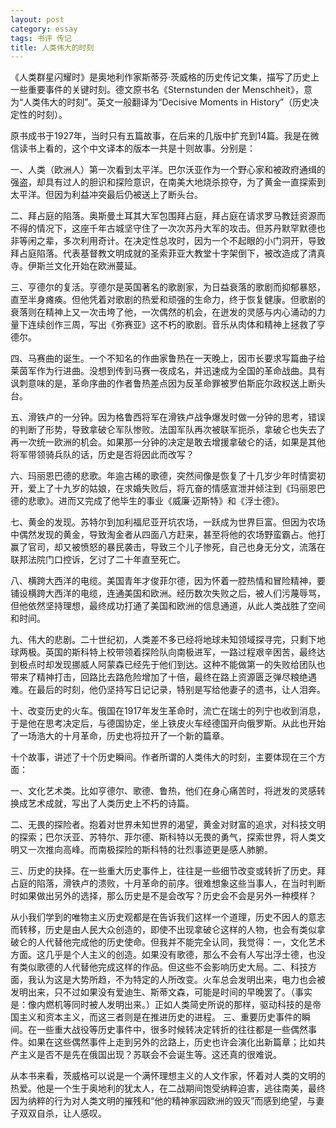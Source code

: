 ```yaml
---
layout: post
category: essay
tags: 书评 传记
title: 人类伟大的时刻
---
```


《人类群星闪耀时》是奥地利作家斯蒂芬·茨威格的历史传记文集，描写了历史上一些重要事件的关键时刻。德文原书名《Sternstunden der Menschheit》，意为“人类伟大的时刻”。英文一般翻译为“Decisive Moments in History”（历史决定性的时刻）。

原书成书于1927年，当时只有五篇故事，在后来的几版中扩充到14篇。我是在微信读书上看的，这个中文译本的版本一共是十则故事。分别是：

一、人类（欧洲人）第一次看到太平洋。巴尔沃亚作为一个野心家和被政府通缉的强盗，却具有过人的胆识和探险意识，在南美大地烧杀掠夺，为了黄金一直探索到太平洋。但因为利益冲突最后仍被送上了断头台。

二、拜占庭的陷落。奥斯曼土耳其大军包围拜占庭，拜占庭在请求罗马教廷资源而不得的情况下，这座千年古城坚守住了一次次苏丹大军的攻击。但苏丹默罕默德也非等闲之辈，多次利用奇计。在决定性总攻时，因为一个不起眼的小门洞开，导致拜占庭陷落。代表基督教文明成就的圣索菲亚大教堂十字架倒下，被改造成了清真寺。伊斯兰文化开始在欧洲蔓延。

三、亨德尔的复活。亨德尔是英国著名的歌剧家，为日益衰落的歌剧而抑郁暴怒，直至半身瘫痪。但他凭着对歌剧的热爱和顽强的生命力，终于恢复健康。但歌剧的衰落则在精神上又一次击垮了他，一次偶然的机会，在迸发的灵感与内心涌动的力量下连续创作三周，写出《弥赛亚》这不朽的歌剧。音乐从肉体和精神上拯救了亨德尔。

四、马赛曲的诞生。一个不知名的作曲家鲁热在一天晚上，因市长要求写篇曲子给莱茵军作为行进曲。没想到传到马赛一夜成名，并迅速成为全国的革命战曲。具有讽刺意味的是，革命序曲的作者鲁热差点因为反革命罪被罗伯斯庇尔政权送上断头台。

五、滑铁卢的一分钟。因为格鲁西将军在滑铁卢战争爆发时做一分钟的思考，错误的判断了形势，导致拿破仑军队惨败。法国军队再次被联军扼杀，拿破仑也失去了再一次统一欧洲的机会。如果那一分钟的决定是敢去增援拿破仑的话，如果是其他将军带领骑兵队的话，历史是否将因此而改写？

六、玛丽恩巴德的悲歌。年逾古稀的歌德，突然间像是恢复了十几岁少年时情窦初开，爱上了十九岁的姑娘，在求婚失败后，将亢奋的情感宣泄并倾注到《玛丽恩巴德的悲歌》。进而又完成了他毕生的事业《威廉·迈斯特》和《浮士德》。

七、黄金的发现。苏特尔到加利福尼亚开坑农场，一跃成为世界巨富。但因为农场中偶然发现的黄金，导致淘金者从四面八方赶来，甚至将他的农场野蛮霸占。他打赢了官司，却又被愤怒的暴民袭击，导致三个儿子惨死，自己也身无分文，流落在联邦法院门口控诉，乞讨了二十年直至死亡。

八、横跨大西洋的电缆。美国青年才俊菲尔德，因为怀着一腔热情和冒险精神，要铺设横跨大西洋的电缆，连通美国和欧洲。经历数次失败之后，被人们污蔑辱骂，但他依然坚持理想，最终成功打通了美国和欧洲的信息通道，从此人类战胜了空间和时间。

九、伟大的悲剧。二十世纪初，人类差不多已经将地球未知领域探寻完，只剩下地球两极。英国的斯科特上校带领着探险队向南极进军，一路过程艰辛困苦，最终达到极点时却发现挪威人阿蒙森已经先于他们到达。这种不能做第一的失败给团队也带来了精神打击，回路比去路危险增加了十倍，最终在路上资源匮乏弹尽粮绝遇难。在最后的时刻，他仍坚持写日记记录，特别是写给他妻子的遗书，让人泪奔。

十、改变历史的火车。俄国在1917年发生革命时，流亡在瑞士的列宁也收到消息，于是他在思考决定后，与德国协定，坐上铁皮火车经德国开向俄罗斯。从此也开始了一场浩大的十月革命，历史也将拉开了一个新的篇章。

十个故事，讲述了十个历史瞬间。作者所谓的人类伟大的时刻，主要体现在三个方面：

一、文化艺术类。比如亨德尔、歌德、鲁热，他们在身心痛苦时，将迸发的灵感转换成艺术成就，写出了人类历史上不朽的诗篇。

二、无畏的探险者。抱着对世界未知世界的渴望，黄金对财富的追求，对科技文明的探索；巴尔沃亚、苏特尔、菲尔德、斯科特以无畏的勇气，探索世界，将人类文明又一次推向高峰。而南极探险的斯科特的壮烈事迹更是感人肺腑。

三、历史的抉择。在一些重大历史事件上，往往是一些细节改变或转折了历史。拜占庭的陷落，滑铁卢的溃败，十月革命的前序。很难想象这些当事人，在当时判断时如果做出另外的选择，那么历史是不是会改写？历史会不会是另外一种模样？

从小我们学到的唯物主义历史观都是在告诉我们这样一个道理，历史不因人的意志而转移，历史是由人民大众创造的，即使不出现拿破仑这样的人物，也会有类似拿破仑的人代替他完成他的历史使命。但我并不能完全认同，我觉得：一，文化艺术方面。这几乎是个人主义的创造。如果没有歌德，那么不会有人写出浮士德，也没有类似歌德的人代替他完成这样的作品。但这些不会影响历史大局。二、科技方面，我认为这是大势所趋，不为特定的人所改变。火车总会发明出来，电力也会被发明出来，只不过如果没有爱迪生、斯蒂文森，可能是时间的早晚罢了。（事实是：像内燃机等同时被人发明出来。）正如人类简史所说的那样，驱动科技的是帝国主义和资本主义，而这三者则是在推进历史的进程。 三、重要历史事件的瞬间。在一些重大战役等历史事件中，很多时候转决定转折的往往都是一些偶然事件。如果在这些偶然事件上走到另外的岔路上，历史也许会演化出新篇章；比如共产主义是否不是先在俄国出现？苏联会不会诞生等。这还真的很难说。

从本书来看，茨威格可以说是一个满怀理想主义的人文作家，怀着对人类的文明的热爱。他是一个生于奥地利的犹太人，在二战期间饱受纳粹迫害，逃往南美，最终因为纳粹的行为对人类文明的摧残和“他的精神家园欧洲的毁灭”而感到绝望，与妻子双双自杀，让人感叹。
